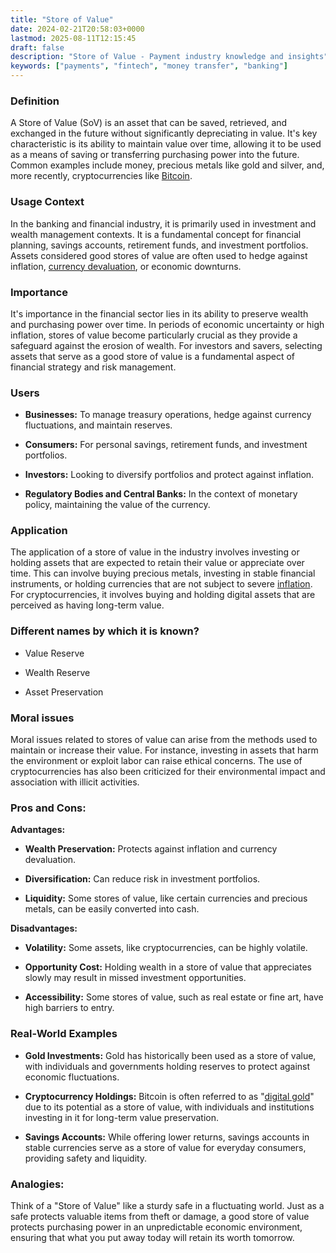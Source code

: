 ```yaml
---
title: "Store of Value"
date: 2024-02-21T20:58:03+0000
lastmod: 2025-08-11T12:15:45
draft: false
description: "Store of Value - Payment industry knowledge and insights"
keywords: ["payments", "fintech", "money transfer", "banking"]
---
```


### Definition

A Store of Value (SoV) is an asset that can be saved, retrieved, and exchanged in the future without significantly depreciating in value. It's key characteristic is its ability to maintain value over time, allowing it to be used as a means of saving or transferring purchasing power into the future. Common examples include money, precious metals like gold and silver, and, more recently, cryptocurrencies like [Bitcoin](https://faisalkhanllc.xyz/resources/payments-wiki/b/bitcoin/).

### Usage Context

In the banking and financial industry, it is primarily used in investment and wealth management contexts. It is a fundamental concept for financial planning, savings accounts, retirement funds, and investment portfolios. Assets considered good stores of value are often used to hedge against inflation, [currency devaluation](https://faisalkhanllc.xyz/resources/payments-wiki/c/currency-devaluation/), or economic downturns.

### Importance

It's importance in the financial sector lies in its ability to preserve wealth and purchasing power over time. In periods of economic uncertainty or high inflation, stores of value become particularly crucial as they provide a safeguard against the erosion of wealth. For investors and savers, selecting assets that serve as a good store of value is a fundamental aspect of financial strategy and risk management.

### Users

- **Businesses:** To manage treasury operations, hedge against currency fluctuations, and maintain reserves.

- **Consumers:** For personal savings, retirement funds, and investment portfolios.

- **Investors:** Looking to diversify portfolios and protect against inflation.

- **Regulatory Bodies and Central Banks:** In the context of monetary policy, maintaining the value of the currency.

### Application

The application of a store of value in the industry involves investing or holding assets that are expected to retain their value or appreciate over time. This can involve buying precious metals, investing in stable financial instruments, or holding currencies that are not subject to severe [inflation](https://faisalkhanllc.xyz/resources/payments-wiki/i/inflation/). For cryptocurrencies, it involves buying and holding digital assets that are perceived as having long-term value.

### Different names by which it is known?

- Value Reserve

- Wealth Reserve

- Asset Preservation

### Moral issues

Moral issues related to stores of value can arise from the methods used to maintain or increase their value. For instance, investing in assets that harm the environment or exploit labor can raise ethical concerns. The use of cryptocurrencies  has also been criticized for their environmental impact and association with illicit activities.

### Pros and Cons:

**Advantages:**

- **Wealth Preservation:** Protects against inflation and currency devaluation.

- **Diversification:** Can reduce risk in investment portfolios.

- **Liquidity:** Some stores of value, like certain currencies and precious metals, can be easily converted into cash.

**Disadvantages:**

- **Volatility:** Some assets, like cryptocurrencies, can be highly volatile.

- **Opportunity Cost:** Holding wealth in a store of value that appreciates slowly may result in missed investment opportunities.

- **Accessibility:** Some stores of value, such as real estate or fine art, have high barriers to entry.

### Real-World Examples

- **Gold Investments:** Gold has historically been used as a store of value, with individuals and governments holding reserves to protect against economic fluctuations.

- **Cryptocurrency Holdings:** Bitcoin is often referred to as "[digital gold](https://faisalkhanllc.xyz/resources/payments-wiki/d/digital-assets/)" due to its potential as a store of value, with individuals and institutions investing in it for long-term value preservation.

- **Savings Accounts:** While offering lower returns, savings accounts in stable currencies serve as a store of value for everyday consumers, providing safety and liquidity.

### Analogies:

Think of a "Store of Value" like a sturdy safe in a fluctuating world. Just as a safe protects valuable items from theft or damage, a good store of value protects purchasing power in an unpredictable economic environment, ensuring that what you put away today will retain its worth tomorrow.